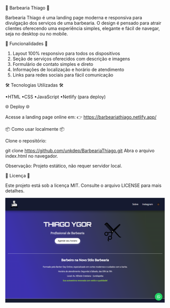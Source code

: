 💈 Barbearia Thiago 💈

Barbearia Thiago é uma landing page moderna e responsiva para divulgação dos serviços de uma barbearia. O design é pensado para atrair clientes oferecendo uma experiência simples, elegante e fácil de navegar, seja no desktop ou no mobile.



🚀 Funcionalidades 🚀

1. Layout 100% responsivo para todos os dispositivos
2. Seção de serviços oferecidos com descrição e imagens
3. Formulário de contato simples e direto
4. Informações de localização e horário de atendimento
5. Links para redes sociais para fácil comunicação



🛠️ Tecnologias Utilizadas 🛠️

•HTML
•CSS
•JavaScript
•Netlify (para deploy)



🌐 Deploy 🌐

Acesse a landing page online em:
👉 https://barbeariathiago.netlify.app/



📦 Como usar localmente 📦

Clone o repositório:

git clone https://github.com/unkdep/BarbeariaThiago.git
Abra o arquivo index.html no navegador.

Observação: Projeto estático, não requer servidor local.



📄 Licença 📄

Este projeto está sob a licença MIT. Consulte o arquivo LICENSE para mais detalhes.



![Preview do site Barbearia Thiago](img/imagemsite.png)

